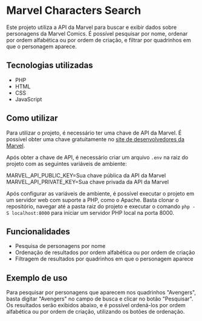 # Marvel Characters Search

Este projeto utiliza a API da Marvel para buscar e exibir dados sobre personagens da Marvel Comics. É possível pesquisar por nome, ordenar por ordem alfabética ou por ordem de criação, e filtrar por quadrinhos em que o personagem aparece.

## Tecnologias utilizadas

- PHP
- HTML
- CSS
- JavaScript

## Como utilizar

Para utilizar o projeto, é necessário ter uma chave de API da Marvel. É possível obter uma chave gratuitamente no [site de desenvolvedores da Marvel](https://developer.marvel.com/).

Após obter a chave de API, é necessário criar um arquivo `.env` na raiz do projeto com as seguintes variáveis de ambiente:

MARVEL_API_PUBLIC_KEY=Sua chave pública da API da Marvel
MARVEL_API_PRIVATE_KEY=Sua chave privada da API da Marvel

Após configurar as variáveis de ambiente, é possível executar o projeto em um servidor web com suporte a PHP, como o Apache. Basta clonar o repositório, navegar até a pasta raiz do projeto e executar o comando `php -S localhost:8000` para iniciar um servidor PHP local na porta 8000.

## Funcionalidades

- Pesquisa de personagens por nome
- Ordenação de resultados por ordem alfabética ou por ordem de criação
- Filtragem de resultados por quadrinhos em que o personagem aparece

## Exemplo de uso

Para pesquisar por personagens que aparecem nos quadrinhos "Avengers", basta digitar "Avengers" no campo de busca e clicar no botão "Pesquisar". Os resultados serão exibidos abaixo, e é possível ordená-los por ordem alfabética ou por ordem de criação, utilizando os botões de ordenação.
